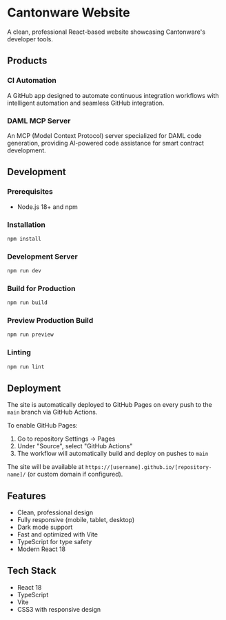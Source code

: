 # Cantonware Website

A clean, professional React-based website showcasing Cantonware's developer tools.

## Products

### CI Automation
A GitHub app designed to automate continuous integration workflows with intelligent automation and seamless GitHub integration.

### DAML MCP Server
An MCP (Model Context Protocol) server specialized for DAML code generation, providing AI-powered code assistance for smart contract development.

## Development

### Prerequisites
- Node.js 18+ and npm

### Installation
```bash
npm install
```

### Development Server
```bash
npm run dev
```

### Build for Production
```bash
npm run build
```

### Preview Production Build
```bash
npm run preview
```

### Linting
```bash
npm run lint
```

## Deployment

The site is automatically deployed to GitHub Pages on every push to the `main` branch via GitHub Actions.

To enable GitHub Pages:
1. Go to repository Settings → Pages
2. Under "Source", select "GitHub Actions"
3. The workflow will automatically build and deploy on pushes to `main`

The site will be available at `https://[username].github.io/[repository-name]/` (or custom domain if configured).

## Features

- Clean, professional design
- Fully responsive (mobile, tablet, desktop)
- Dark mode support
- Fast and optimized with Vite
- TypeScript for type safety
- Modern React 18

## Tech Stack

- React 18
- TypeScript
- Vite
- CSS3 with responsive design